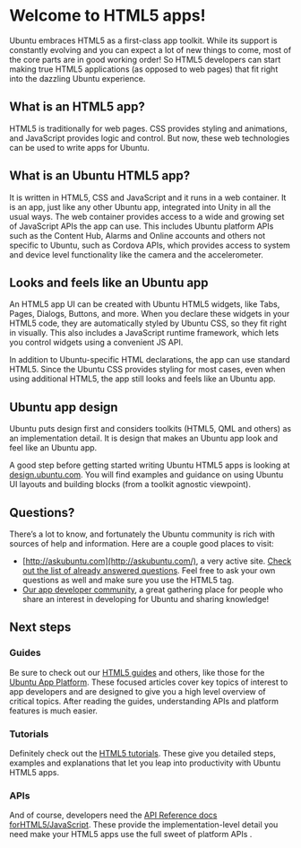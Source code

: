 





# Welcome to HTML5 apps!

Ubuntu embraces HTML5 as a first-class app toolkit. While its support is
constantly evolving and you can expect a lot of new things to come, most of
the core parts are in good working order! So HTML5 developers can start making
true HTML5 applications (as opposed to web pages) that fit right into the
dazzling Ubuntu experience.

## What is an HTML5 app?

HTML5 is traditionally for web pages. CSS provides styling and animations, and
JavaScript provides logic and control. But now, these web technologies can be
used to write apps for Ubuntu.

## What is an Ubuntu HTML5 app?

It is written in HTML5, CSS and JavaScript and it runs in a web container. It
is an app, just like any other Ubuntu app, integrated into Unity in all the
usual ways. The web container provides access to a wide and growing set of
JavaScript APIs the app can use. This includes Ubuntu platform APIs such as
the Content Hub, Alarms and Online accounts and others not specific to Ubuntu,
such as Cordova APIs, which provides access to system and device level
functionality like the camera and the accelerometer.

## Looks and feels like an Ubuntu app

An HTML5 app UI can be created with Ubuntu HTML5 widgets, like Tabs, Pages,
Dialogs, Buttons, and more. When you declare these widgets in your HTML5 code,
they are automatically styled by Ubuntu CSS, so they fit right in visually.
This also includes a JavaScript runtime framework, which lets you control
widgets using a convenient JS API.

In addition to Ubuntu-specific HTML declarations, the app can use standard
HTML5. Since the Ubuntu CSS provides styling for most cases, even when using
additional HTML5, the app still looks and feels like an Ubuntu app.

## Ubuntu app design

Ubuntu puts design first and considers toolkits (HTML5, QML and others) as an
implementation detail. It is design that makes an Ubuntu app look and feel
like an Ubuntu app.

A good step before getting started writing Ubuntu HTML5 apps is looking at
[design.ubuntu.com](http://design.ubuntu.com/). You will find examples and
guidance on using Ubuntu UI layouts and building blocks (from a toolkit
agnostic viewpoint).

## Questions?

There’s a lot to know, and fortunately the Ubuntu community is rich with
sources of help and information. Here are a couple good places to visit:

  * [http://askubuntu.com](http://askubuntu.com/), a very active site. [Check out the list of already answered questions](http://askubuntu.com/questions/tagged/html5). Feel free to ask your own questions as well and make sure you use the HTML5 tag.
  * [Our app developer community](), a great gathering place for people who share an interest in developing for Ubuntu and sharing knowledge!

## Next steps

### Guides

Be sure to check out our [HTML5 guides](guides/index.md) and
others, like those for the [Ubuntu App Platform](../../platform/guides/index.md).
These focused articles cover key topics of interest to app developers and are
designed to give you a high level overview of critical topics. After reading
the guides, understanding APIs and platform features is much easier.

### Tutorials

Definitely check out the [HTML5 tutorials](tutorials/index.md).
These give you detailed steps, examples and explanations that let you leap
into productivity with Ubuntu HTML5 apps.

### APIs

And of course, developers need the [API Reference docs forHTML5/JavaScript](api.md). These provide the
implementation-level detail you need make your HTML5 apps use the full sweet
of platform APIs .





